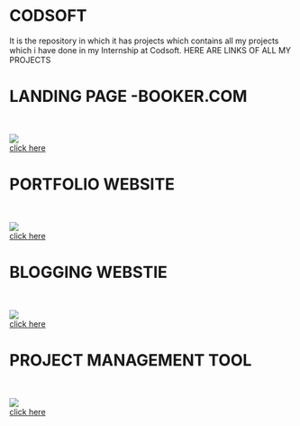 # CODSOFT
It is the repository in which it has projects which contains all my projects which i have done in my  Internship at Codsoft.
HERE ARE LINKS OF ALL MY PROJECTS

<H1>LANDING PAGE -BOOKER.COM</H1>
<br>

![](https://github.com/user-attachments/assets/9314a8be-bd65-4f48-a033-8c3a62c98fe2)
<BR>
<a href="https://github.com/Abhishek182005/CODESOFT/tree/main/LANDINGPAGE"> click here</a>
<br>
<H1>PORTFOLIO WEBSITE</H1>
<br>

![](https://github.com/user-attachments/assets/9b73f824-4ec4-4c32-86c9-76bf3dda2751)
<BR>
<a href="https://github.com/Abhishek182005/CODESOFT/tree/main/PORTFOLIO">click here</a>
<br>
<H1>BLOGGING WEBSTIE</H1>
<br>

![](https://github.com/user-attachments/assets/51eac327-2a80-40f3-ac3a-52d3559e1d40)
<BR>
<a href="https://github.com/Abhishek182005/CODESOFT/tree/main/BLOGGINGPLATFORM">click here</a>
<br>
<H1>PROJECT MANAGEMENT TOOL</H1>
<br>

![](https://github.com/user-attachments/assets/cd0e0d8f-cc23-45b6-abc5-73d0d661f932)
<BR>
<a href="https://github.com/Abhishek182005/CODESOFT/tree/main/PROJECTMANAGEMENTTOOL">click here</a>
<br>

